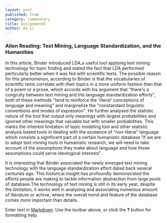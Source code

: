 ```yaml
---
layout: post
published: true
category: commentary
title: Assignment8
author: Ao Li
---
```

### Alien Reading: Text Mining, Language Standardization, and the Humanities

In this article, Binder introduced LDA,a useful tool applying text mining technology for topic finding and stated the fact that LDA performed perticularly better when it was fed with scientific texts. The possible reason for this phenomenon, according to Binder is that the vocabularies of scientific texts correlate with their topics in a more uniform fashion than that of a poem or a prose, which accords with his argument that "there's a congruity between text mining and the language standardization efforts", both of these methods "tend to reinforce the 'literal' conceptions of language and meaning" and marginalize the "nonstandard linguistic conventions and modes of expression". He further analysed the statistic nature of the tool that output only meanings with largest probabilities and ignored other meanings that valuable but with smaller probabilities. This marks the inherent limitation of topic modeling tool and other statistic analysis based tools in dealing with the existence of “non-literal” language which consists a significent part of a certain humanistic database."If we are to adopt text-mining tools in humanistic research, we will need to take account of the assumptions they make about language and how those assumptions could serve ideological interests".

It is interesting that Binder associated the newly emerged text mining technology with the language standardization effort dated back several centuries ago. This historical insight has profoundly demonstrated the efforts people are making to tackle information abstraction from large pools of database.The technology of text mining is still in its early year, despite the limitation, it works well in analysing and associating  numerous amount of literature or achive, where the overall trend and feature of the database comes more important than details. 

Enter text in [Markdown](http://daringfireball.net/projects/markdown/). Use the toolbar above, or click the **?** button for formatting help.
